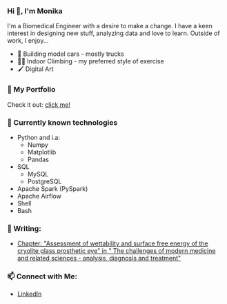 ### Hi 👋, I'm Monika
I'm a Biomedical Engineer with a desire to make a change. I have a keen interest in designing new stuff, analyzing data and love to learn. Outside of work, I enjoy...

* 🚙 Building model cars - mostly trucks
* 🧗‍♀️ Indoor Climbing - my preferred style of exercise
* 🖌️ Digital Art

### 📓 My Portfolio

Check it out: [click me!](https://github.com/monikaglazz/Portfolio)


### 🧠 Currently known technologies
* Python and i.a:
  * Numpy
  * Matplotlib
  * Pandas
* SQL
  * MySQL
  * PostgreSQL
* Apache Spark (PySpark)
* Apache Airflow
* Shell
* Bash

### 📝 Writing:

- [Chapter: "Assessment of wettability and surface free energy of the cryolite glass prosthetic eye" in " The challenges of modern medicine and related sciences - analysis, diagnosis and treatment"](https://bc.wydawnictwo-tygiel.pl/publikacja/DE7E23E4-3EB8-C6DA-7EAE-4E23F3259B0A)


### 📫 Connect with Me: 

* [LinkedIn](https://linkedin.com/in/monika-glaz)
